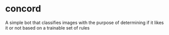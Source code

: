 # concord
A simple bot that classifies images with the purpose of determining if it likes it or not based on a trainable set of rules
